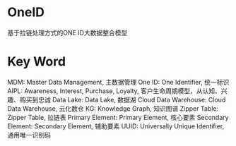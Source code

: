 # OneID
基于拉链处理方式的ONE ID大数据整合模型

# Key Word
MDM:	Master Data Management, 主数据管理
One ID:	One Identifier, 统一标识
AIPL:	Awareness, Interest, Purchase, Loyalty, 客户生命周期模型，从认知、兴趣、购买到忠诚
Data Lake:	Data Lake, 数据湖
Cloud Data Warehouse:	Cloud Data Warehouse, 云化数仓
KG:	Knowledge Graph, 知识图谱
Zipper Table:	Zipper Table, 拉链表
Primary Element:	Primary Element, 核心要素
Secondary Element:	Secondary Element, 辅助要素
UUID:	Universally Unique Identifier, 通用唯一识别码
